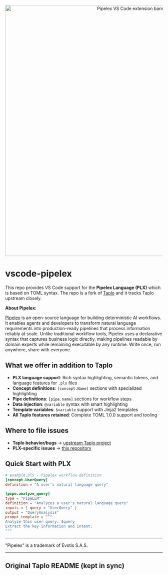 <div align="center"><img src="https://d2cinlfp2qnig1.cloudfront.net/banners/pipelex_vs_code_extension_v1.png" alt="Pipelex VS Code extension banner" width="800" style="max-width: 100%; height: auto;"></div>

# vscode-pipelex

This repo provides VS Code support for the **Pipelex Language (PLX)** which is based on TOML syntax. The repo is a fork of [Taplo](https://github.com/tamasfe/taplo) and it tracks Taplo upstream closely.

**About Pipelex:**

[Pipelex](https://github.com/Pipelex/pipelex) is an open-source language for building deterministic AI workflows. It enables agents and developers to transform natural language requirements into production-ready pipelines that process information reliably at scale. Unlike traditional workflow tools, Pipelex uses a declarative syntax that captures business logic directly, making pipelines readable by domain experts while remaining executable by any runtime. Write once, run anywhere, share with everyone.

## What we offer in addition to Taplo
- **PLX language support**: Rich syntax highlighting, semantic tokens, and language features for `.plx` files
- **Concept definitions**: `[concept.Name]` sections with specialized highlighting  
- **Pipe definitions**: `[pipe.name]` sections for workflow steps
- **Data injection**: `@variable` syntax with smart highlighting
- **Template variables**: `$variable` support with Jinja2 templates
- **All Taplo features retained**: Complete TOML 1.0.0 support and tooling

## Where to file issues
- **Taplo behavior/bugs** → [upstream Taplo project](https://github.com/tamasfe/taplo)
- **PLX-specific issues** → [this repository](https://github.com/Pipelex/vscode-pipelex/issues)

## Quick Start with PLX
```toml
# example.plx - Pipelex workflow definition
[concept.UserQuery]
definition = "A user's natural language query"

[pipe.analyze_query]
type = "PipeLLM"
definition = "Analyzes a user's natural language query"
inputs = { query = "UserQuery" }
output = "QueryAnalysis"
prompt_template = """
Analyze this user query: $query
Extract the key information and intent.
"""
```

---

"Pipelex" is a trademark of Evotis S.A.S.

---

## Original Taplo README (kept in sync)

